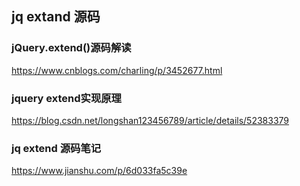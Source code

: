 ## jq extand 源码


### jQuery.extend()源码解读
https://www.cnblogs.com/charling/p/3452677.html

### jquery extend实现原理
https://blog.csdn.net/longshan123456789/article/details/52383379

### jq extend 源码笔记
https://www.jianshu.com/p/6d033fa5c39e

### 




